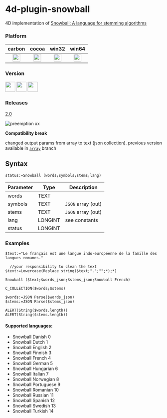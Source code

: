 # 4d-plugin-snowball
4D implementation of [Snowball: A language for stemming algorithms](http://snowball.tartarus.org)

### Platform

| carbon | cocoa | win32 | win64 |
|:------:|:-----:|:---------:|:---------:|
|<img src="https://cloud.githubusercontent.com/assets/1725068/22371562/1b091f0a-e4db-11e6-8458-8653954a7cce.png" width="24" height="24" />|<img src="https://cloud.githubusercontent.com/assets/1725068/22371562/1b091f0a-e4db-11e6-8458-8653954a7cce.png" width="24" height="24" />|<img src="https://cloud.githubusercontent.com/assets/1725068/22371562/1b091f0a-e4db-11e6-8458-8653954a7cce.png" width="24" height="24" />|<img src="https://cloud.githubusercontent.com/assets/1725068/22371562/1b091f0a-e4db-11e6-8458-8653954a7cce.png" width="24" height="24" />|

### Version

<img src="https://cloud.githubusercontent.com/assets/1725068/18940649/21945000-8645-11e6-86ed-4a0f800e5a73.png" width="32" height="32" /> <img src="https://cloud.githubusercontent.com/assets/1725068/18940648/2192ddba-8645-11e6-864d-6d5692d55717.png" width="32" height="32" /> <img src="https://user-images.githubusercontent.com/1725068/41266195-ddf767b2-6e30-11e8-9d6b-2adf6a9f57a5.png" width="32" height="32" />

### Releases

[2.0](https://github.com/miyako/4d-plugin-snowball/releases/tag/2.0)

![preemption xx](https://user-images.githubusercontent.com/1725068/41327179-4e839948-6efd-11e8-982b-a670d511e04f.png)

**Compatibility break** 

changed output params from array to text (json collection). previous version available in [``array``](https://github.com/miyako/4d-plugin-snowball/tree/array) branch

## Syntax

```
status:=Snowball (words;symbols;stems;lang)
```

Parameter|Type|Description
------------|------------|----
words|TEXT|
symbols|TEXT|``JSON`` array (out)
stems|TEXT|``JSON`` array (out)
lang|LONGINT|see constants
status|LONGINT|


### Examples

```
$text:="Le français est une langue indo-européenne de la famille des langues romanes."

  //your responsibility to clean the text
$text:=Lowercase(Replace string($text;".";"";*);*)

Snowball ($text;$words_json;$stems_json;Snowball French)

C_COLLECTION($words;$stems)

$words:=JSON Parse($words_json)
$stems:=JSON Parse($stems_json)

ALERT(String($words.length))
ALERT(String($stems.length))
```

#### Supported languages:

* Snowball Danish 0
* Snowball Dutch 1
* Snowball English 2
* Snowball Finnish 3
* Snowball French 4
* Snowball German 5
* Snowball Hungarian 6
* Snowball Italian 7
* Snowball Norwegian 8
* Snowball Portuguese 9
* Snowball Romanian 10
* Snowball Russian 11
* Snowball Spanish 12
* Snowball Swedish 13
* Snowball Turkish 14
